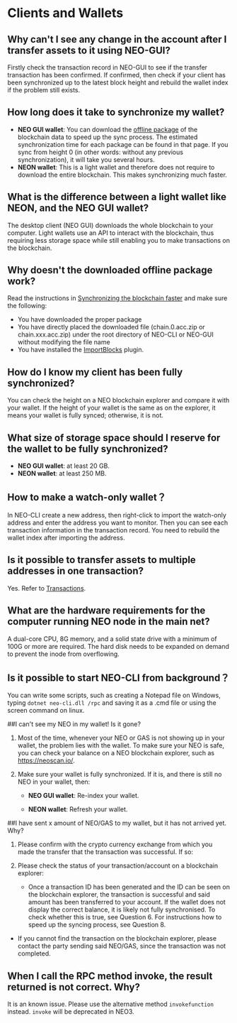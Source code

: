 # Clients and Wallets

## Why can't I see any change in the account after I transfer assets to it using NEO-GUI?

Firstly check the transaction record in NEO-GUI to see if the transfer transaction has been confirmed. If confirmed, then check if your client has been synchronized up to the latest block height and rebuild the wallet index if the problem still exists.  

## How long does it take to synchronize my wallet?

- **NEO GUI wallet**: You can download the [offline package](https://sync.ngd.network/) of the blockchain data to speed up the sync process. The estimated synchronization time for each package can be found in that page. If you sync from height 0 (in other words: without any previous synchronization), it will take you several hours.
- **NEON wallet**: This is a light wallet and therefore does not require to download the entire blockchain. This makes synchronizing much faster.

## What is the difference between a light wallet like NEON, and the NEO GUI wallet?

The desktop client (NEO GUI) downloads the whole blockchain to your computer. Light wallets use an API to interact with the blockchain, thus requiring less storage space while still enabling you to make transactions on the blockchain.

## Why doesn't the downloaded offline package work?

Read the instructions in [Synchronizing the blockchain faster](../../docs/en-us/node/syncblocks.md) and make sure the following:

- You have downloaded the proper package
- You have directly placed the downloaded file (chain.0.acc.zip or chain.xxx.acc.zip) under the root directory of NEO-CLI or NEO-GUI without modifying the file name
- You have installed the [ImportBlocks](https://github.com/neo-project/neo-plugins/releases/download/v2.9.0/ImportBlocks.zip) plugin.

## How do I know my client has been fully synchronized?

You can check the height on a NEO blockchain explorer and compare it with your wallet. If the height of your wallet is the same as on the explorer, it means your wallet is fully synced; otherwise, it is not. 

## What size of storage space should I reserve for the wallet to be fully synchronized?

- **NEO GUI wallet**: at least 20 GB.
- **NEON wallet**: at least 250 MB.

## How to make a watch-only wallet？

In NEO-CLI create a new address, then right-click to import the watch-only address and enter the address you want to monitor. Then you can see each transaction information in the transaction record. You need to rebuild the wallet index after importing the address.

## Is it possible to transfer assets to multiple addresses in one transaction?

Yes. Refer to [Transactions](../../docs/en-us/node/gui/transc.md).

## What are the hardware requirements for the computer running NEO node in the main net?

A dual-core CPU, 8G memory, and a solid state drive with a minimum of 100G or more are required. The hard disk needs to be expanded on demand to prevent the inode from overflowing.

## Is it possible to start NEO-CLI from background？

You can write some scripts, such as creating a Notepad file on Windows, typing `dotnet neo-cli.dll /rpc` and saving it as a .cmd file or using the screen command on linux.

##I can't see my NEO in my wallet! Is it gone?

1. Most of the time,  whenever your NEO or GAS is not showing up in your wallet, the problem lies with the wallet. To make sure your NEO is safe, you can check your  balance on a NEO blockchain explorer, such as <https://neoscan.io/>.

2. Make sure your wallet is fully synchronized. If it is, and there is still no NEO in your wallet, then:

   - **NEO GUI wallet**: Re-index your wallet.

   - **NEON wallet**: Refresh your wallet.

##I have sent x amount of NEO/GAS to my wallet, but it has not arrived yet. Why?

1. Please confirm with the crypto currency exchange from which you made the transfer that the transaction was successful. If so:
2. Please check the status of your transaction/account on a blockchain explorer:

   - Once a transaction ID has been generated and the ID can be seen on the blockchain explorer, the transaction is successful and said amount has been transferred to your account. If the wallet does not display the correct balance, it is likely not fully synchronised. To check whether this is true, see Question 6. For instructions how to speed up the syncing process, see Question 8.
- If you cannot find the transaction on the blockchain explorer, please contact the party sending said NEO/GAS, since the transaction was not completed.

## When I call the RPC method invoke, the result returned is not correct. Why?

It is an known issue. Please use the alternative method `invokefunction` instead. `invoke` will be deprecated in NEO3.
